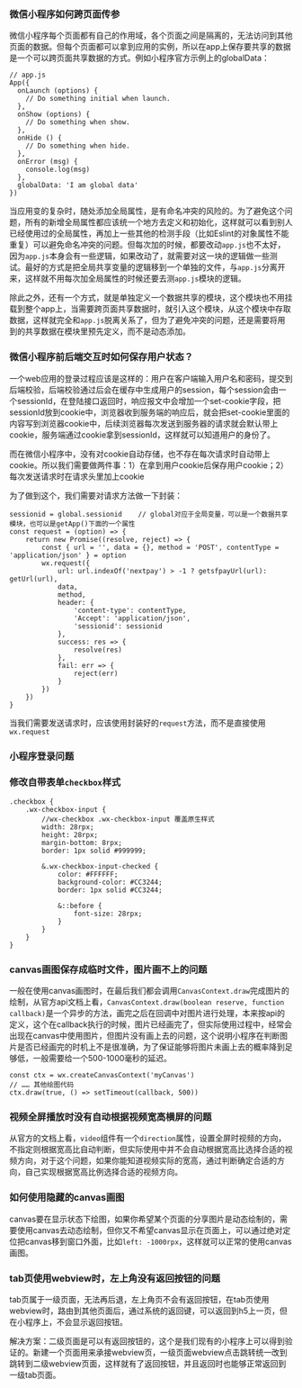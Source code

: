 ### 微信小程序如何跨页面传参
微信小程序每个页面都有自己的作用域，各个页面之间是隔离的，无法访问到其他页面的数据。但每个页面都可以拿到应用的实例，所以在app上保存要共享的数据是一个可以跨页面共享数据的方式。例如小程序官方示例上的globalData：

<pre><code>// app.js
App({
  onLaunch (options) {
    // Do something initial when launch.
  },
  onShow (options) {
    // Do something when show.
  },
  onHide () {
    // Do something when hide.
  },
  onError (msg) {
    console.log(msg)
  },
  globalData: 'I am global data'
})
</code></pre>

当应用变的复杂时，随处添加全局属性，是有命名冲突的风险的。为了避免这个问题，所有的新增全局属性都应该统一个地方去定义和初始化，这样就可以看到别人已经使用过的全局属性，再加上一些其他的检测手段（比如Eslint的对象属性不能重复）可以避免命名冲突的问题。但每次加的时候，都要改动`app.js`也不太好，因为`app.js`本身会有一些逻辑，如果改动了，就需要对这一块的逻辑做一些测试。最好的方式是把全局共享变量的逻辑移到一个单独的文件，与`app.js`分离开来，这样就不用每次加全局属性的时候还要去测`app.js`模块的逻辑。

除此之外，还有一个方式，就是单独定义一个数据共享的模块，这个模块也不用挂载到整个app上，当需要跨页面共享数据时，就引入这个模块，从这个模块中存取数据，这样就完全和`app.js`脱离关系了，但为了避免冲突的问题，还是需要将用到的共享数据在模块里预先定义，而不是动态添加。

### 微信小程序前后端交互时如何保存用户状态？
一个web应用的登录过程应该是这样的：用户在客户端输入用户名和密码，提交到后端校验，后端校验通过后会在缓存中生成用户的session，每个session会由一个sessionId，在登陆接口返回时，响应报文中会增加一个set-cookie字段，把sessionId放到cookie中，浏览器收到服务端的响应后，就会把set-cookie里面的内容写到浏览器cookie中，后续浏览器每次发送到服务器的请求就会默认带上cookie，服务端通过cookie拿到sessionId，这样就可以知道用户的身份了。

而在微信小程序中，没有对cookie自动存储，也不存在每次请求时自动带上cookie。所以我们需要做两件事：1）在拿到用户cookie后保存用户cookie；2）每次发送请求时在请求头里加上cookie

为了做到这个，我们需要对请求方法做一下封装：

<pre><code>sessionid = global.sessionid    // global对应于全局变量，可以是一个数据共享模块，也可以是getApp()下面的一个属性
const request = (option) => {
    return new Promise((resolve, reject) => {
        const { url = '', data = {}, method = 'POST', contentType = 'application/json' } = option
        wx.request({
            url: url.indexOf('nextpay') > -1 ? getsfpayUrl(url): getUrl(url),
            data,
            method,
            header: {
                'content-type': contentType,
                'Accept': 'application/json',
                'sessionid': sessionid
            },
            success: res => {
                resolve(res)
            },
            fail: err => {
                reject(err)
            }
        })
    })
}
</code></pre>
当我们需要发送请求时，应该使用封装好的`request`方法，而不是直接使用`wx.request`

### 小程序登录问题


### 修改自带表单`checkbox`样式
<pre><code>.checkbox {
    .wx-checkbox-input {
        //wx-checkbox .wx-checkbox-input 覆盖原生样式
        width: 28rpx;
        height: 28rpx;
        margin-bottom: 8rpx;
        border: 1px solid #999999;

        &.wx-checkbox-input-checked {
            color: #FFFFFF;
            background-color: #CC3244;
            border: 1px solid #CC3244;

            &::before {
                font-size: 28rpx;
            }
        }
    }
}</code></pre>

### canvas画图保存成临时文件，图片画不上的问题
一般在使用canvas画图时，在最后我们都会调用`CanvasContext.draw`完成图片的绘制，从官方api文档上看，`CanvasContext.draw(boolean reserve, function callback)`是一个异步的方法，画完之后在回调中对图片进行处理，本来按api的定义，这个在callback执行的时候，图片已经画完了，但实际使用过程中，经常会出现在canvas中使用图片，但图片没有画上去的问题，这个说明小程序在判断图片是否已经画完的时机上不是很准确，为了保证能够将图片未画上去的概率降到足够低，一般需要给一个500-1000毫秒的延迟。
<pre><code>const ctx = wx.createCanvasContext('myCanvas')
// …… 其他绘图代码
ctx.draw(true, () => setTimeout(callback, 500))
</code></pre>

### 视频全屏播放时没有自动根据视频宽高横屏的问题
从官方的文档上看，`video`组件有一个`direction`属性，设置全屏时视频的方向，不指定则根据宽高比自动判断，但实际使用中并不会自动根据宽高比选择合适的视频方向，对于这个问题，如果你能知道视频实际的宽高，通过判断确定合适的方向，自己实现根据宽高比例选择合适的视频方向。

### 如何使用隐藏的canvas画图
canvas要在显示状态下绘图，如果你希望某个页面的分享图片是动态绘制的，需要使用canvas去动态绘制，但你又不希望canvas显示在页面上，可以通过绝对定位把canvas移到窗口外面，比如`left: -1000rpx`，这样就可以正常的使用canvas画图。

### tab页使用webview时，左上角没有返回按钮的问题
tab页属于一级页面，无法再后退，左上角页不会有返回按钮，在tab页使用webview时，路由到其他页面后，通过系统的返回键，可以返回到h5上一页，但在小程序上，不会显示返回按钮。

解决方案：二级页面是可以有返回按钮的，这个是我们现有的小程序上可以得到验证的。新建一个页面用来承接webview页，一级页面webview点击跳转统一改到跳转到二级webview页面，这样就有了返回按钮，并且返回时也能够正常返回到一级tab页面。

